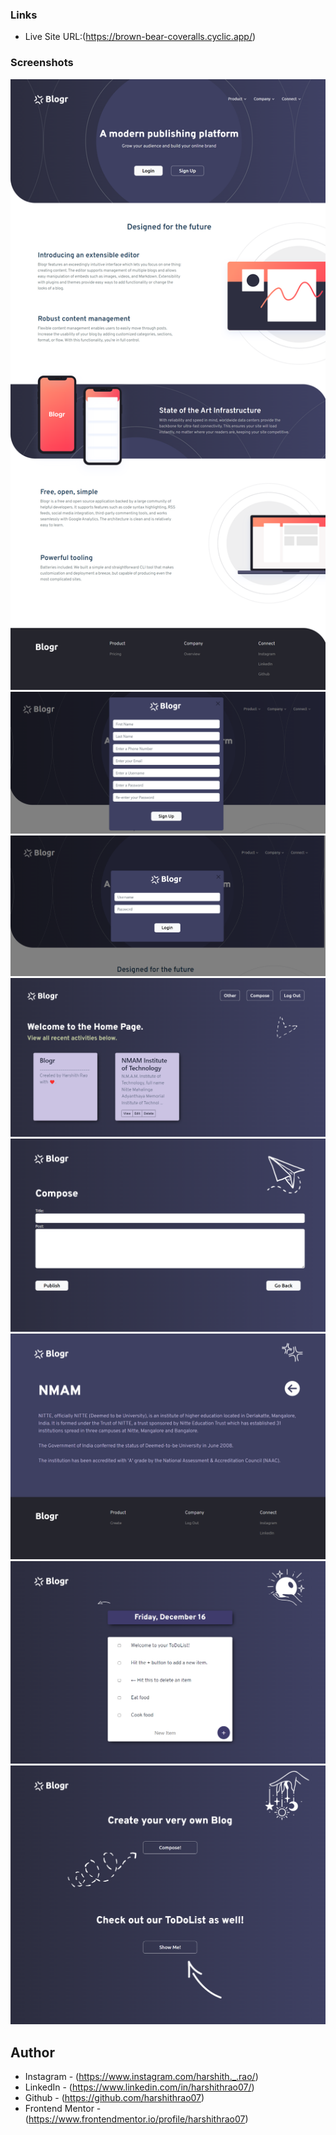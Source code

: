 ### Links

- Live Site URL:(https://brown-bear-coveralls.cyclic.app/)

### Screenshots

![](./screenshots/landingsite.png)
![](./screenshots/signup.png)
![](./screenshots/login.png)
![](./screenshots/home.png)
![](./screenshots/compose.png)
![](./screenshots/view.png)
![](./screenshots/list.png)
![](./screenshots/other.png)

## Author

- Instagram - (https://www.instagram.com/harshith._.rao/)
- LinkedIn - (https://www.linkedin.com/in/harshithrao07/)
- Github - (https://github.com/harshithrao07)
- Frontend Mentor - (https://www.frontendmentor.io/profile/harshithrao07)
